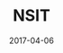 ---
layout: site
title: "NSIT"
date: 2017-04-06
categories: [community]
version: 1.6.4
major: 1
minor: 6
patch: 4
slug: nsit
link: http://www.nsit.edu.in/
permalink: /sites/:slug
---